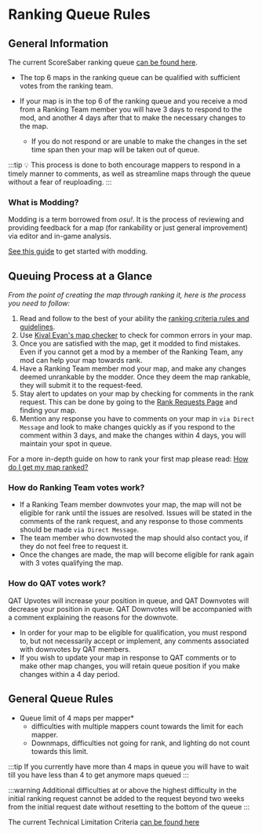 # Ranking Queue Rules

## General Information

The current ScoreSaber ranking queue
[can be found here](https://scoresaber.com/ranking/requests).

- The top 6 maps in the ranking queue can be qualified with sufficient votes from the ranking team.

- If your map is in the top 6 of the ranking queue and you receive a mod from a Ranking Team member you will have 3 days to respond to the mod, and another 4 days after that to make the necessary changes to the map.
  - If you do not respond or are unable to make the changes in the set time span then your map will be taken out of queue.

:::tip 💡
This process is done to both encourage mappers to respond in a timely manner to comments, as well as streamline maps through the queue without a fear of reuploading.
:::
### What is Modding?
Modding is a term borrowed from *osu!*. It is the process of reviewing and providing feedback for a map (for rankability or just general improvement) via editor and in-game analysis.

[See this guide](https://bit.ly/ScoreSaberModding) to get started with modding.
  ⠀

## Queuing Process at a Glance

*From the point of creating the map through ranking it, here is the process you need to follow:*

1. Read and follow to the best of your ability the [ranking criteria rules and guidelines](./criteria/).
2. Use [Kival Evan's map checker](https://www.kivalevan.me/BeatSaber-MapCheck) to check for common errors in your map.
3. Once you are satisfied with the map, get it modded to find mistakes. Even if you cannot get a mod by a member of the Ranking Team, any mod can help your map towards rank.
4. Have a Ranking Team member mod your map, and make any changes deemed unrankable by the modder. Once they deem the map rankable, they will submit it to the request-feed.
5. Stay alert to updates on your map by checking for comments in the rank request. This can be done by going to the [Rank Requests Page](https://scoresaber.com/ranking/requests) and finding your map.
6. Mention any response you have to comments on your map in `via Direct Message` and look to make changes quickly as if you respond to the comment within 3 days, and make the changes within 4 days, you will maintain your spot in queue.

For a more in-depth guide on how to rank your first map please read:
[How do I get my map ranked?](how-to-rank-map.md)

### How do Ranking Team votes work?
- If a Ranking Team member downvotes your map, the map will not be eligible for rank until the issues are resolved. Issues will be stated in the comments of the rank request, and any response to those comments should be made `via Direct Message`.
- The team member who downvoted the map should also contact you, if they do not feel free to request it.
- Once the changes are made, the map will become eligible for rank again with 3 votes qualifying the map.
⠀
### How do QAT votes work?
QAT Upvotes will increase your position in queue, and QAT Downvotes will decrease your position in queue. QAT Downvotes will be accompanied with a comment explaining the reasons for the downvote.
- In order for your map to be eligible for qualification, you must respond to, but not necessarily accept or implement, any comments associated with downvotes by QAT members.
- If you wish to update your map in response to QAT comments or to make other map changes, you will retain queue position if you make changes within a 4 day period.

## General Queue Rules

- Queue limit of 4 maps per mapper*
  - difficulties with multiple mappers count towards the limit for each mapper.
  - Downmaps, difficulties not going for rank, and lighting do not count towards this limit.

:::tip If you currently have more than 4 maps in queue you will have to wait till you have less than 4 to get anymore maps queued
:::

:::warning
Additional difficulties at or above the highest difficulty in the initial ranking request cannot be added to the request beyond two weeks from the initial request date without resetting to the bottom of the queue
:::


The current Technical Limitation Criteria [can be found here](/ranking/criteria/technical-limitations-criteria)
